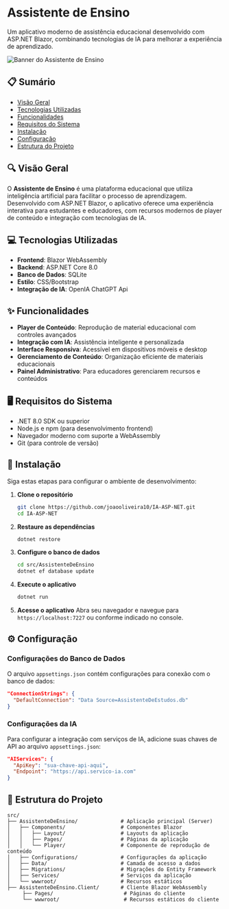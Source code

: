 # Assistente de Ensino

Um aplicativo moderno de assistência educacional desenvolvido com ASP.NET Blazor, combinando tecnologias de IA para melhorar a experiência de aprendizado.

![Banner do Assistente de Ensino](https://via.placeholder.com/1200x300)

## 📋 Sumário

- [Visão Geral](#visão-geral)
- [Tecnologias Utilizadas](#tecnologias-utilizadas)
- [Funcionalidades](#funcionalidades)
- [Requisitos do Sistema](#requisitos-do-sistema)
- [Instalação](#instalação)
- [Configuração](#configuração)
- [Estrutura do Projeto](#estrutura-do-projeto)

## 🔍 Visão Geral

O **Assistente de Ensino** é uma plataforma educacional que utiliza inteligência artificial para facilitar o processo de aprendizagem. Desenvolvido com ASP.NET Blazor, o aplicativo oferece uma experiência interativa para estudantes e educadores, com recursos modernos de player de conteúdo e integração com tecnologias de IA.

## 💻 Tecnologias Utilizadas

- **Frontend**: Blazor WebAssembly
- **Backend**: ASP.NET Core 8.0
- **Banco de Dados**: SQLite
- **Estilo**: CSS/Bootstrap
- **Integração de IA**: OpenIA ChatGPT Api


## ✨ Funcionalidades

- **Player de Conteúdo**: Reprodução de material educacional com controles avançados
- **Integração com IA**: Assistência inteligente e personalizada
- **Interface Responsiva**: Acessível em dispositivos móveis e desktop
- **Gerenciamento de Conteúdo**: Organização eficiente de materiais educacionais
- **Painel Administrativo**: Para educadores gerenciarem recursos e conteúdos

## 🖥️ Requisitos do Sistema

- .NET 8.0 SDK ou superior
- Node.js e npm (para desenvolvimento frontend)
- Navegador moderno com suporte a WebAssembly
- Git (para controle de versão)

## 🚀 Instalação

Siga estas etapas para configurar o ambiente de desenvolvimento:

1. **Clone o repositório**
    ```bash
    git clone https://github.com/joaooliveira10/IA-ASP-NET.git
    cd IA-ASP-NET
    ```

2. **Restaure as dependências**
    ```bash
    dotnet restore
    ```

3. **Configure o banco de dados**
    ```bash
    cd src/AssistenteDeEnsino
    dotnet ef database update
    ```

4. **Execute o aplicativo**
    ```bash
    dotnet run
    ```

5. **Acesse o aplicativo**
    Abra seu navegador e navegue para `https://localhost:7227` ou conforme indicado no console.

## ⚙️ Configuração

### Configurações do Banco de Dados

O arquivo `appsettings.json` contém configurações para conexão com o banco de dados:

```json
"ConnectionStrings": {
  "DefaultConnection": "Data Source=AssistenteDeEstudos.db"
}
```

### Configurações da IA

Para configurar a integração com serviços de IA, adicione suas chaves de API ao arquivo `appsettings.json`:

```json
"AIServices": {
  "ApiKey": "sua-chave-api-aqui",
  "Endpoint": "https://api.servico-ia.com"
}
```

## 📁 Estrutura do Projeto

```
src/
├── AssistenteDeEnsino/              # Aplicação principal (Server)
│   ├── Components/                  # Componentes Blazor
│   │   ├── Layout/                  # Layouts da aplicação
│   │   ├── Pages/                   # Páginas da aplicação
│   │   └── Player/                  # Componente de reprodução de conteúdo
│   ├── Configurations/              # Configurações da aplicação
│   ├── Data/                        # Camada de acesso a dados
│   ├── Migrations/                  # Migrações do Entity Framework
│   ├── Services/                    # Serviços da aplicação
│   └── wwwroot/                     # Recursos estáticos
├── AssistenteDeEnsino.Client/       # Cliente Blazor WebAssembly
     ├── Pages/                       # Páginas do cliente
     └── wwwroot/                     # Recursos estáticos do cliente
```

